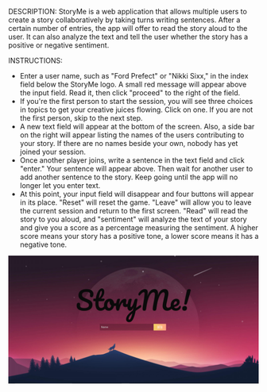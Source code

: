DESCRIPTION: StoryMe is a web application that allows multiple users to create a story collaboratively by taking turns writing sentences. After a certain number of entries, the app will offer to read the story aloud to the user. It can also analyze the text and tell the user whether the story has a positive or negative sentiment.

INSTRUCTIONS:
- Enter a user name, such as "Ford Prefect" or "Nikki Sixx," in the index field below the StoryMe logo. A small red message will appear above the input field. Read it, then click "proceed" to the right of the field.
- If you're the first person to start the session, you will see three choices in topics to get your creative juices flowing. Click on one. If you are not the first person, skip to the next step.
- A new text field will appear at the bottom of the screen. Also, a side bar on the right will appear listing the names of the users contributing to your story. If there are no names beside your own, nobody has yet joined your session.
- Once another player joins, write a sentence in the text field and click "enter." Your sentence will appear above. Then wait for another user to add another sentence to the story. Keep going until the app will no longer let you enter text.
- At this point, your input field will disappear and four buttons will appear in its place. "Reset" will reset the game. "Leave" will allow you to leave the current session and return to the first screen. "Read" will read the story to you aloud, and "sentiment" will analyze the text of your story and give you a score as a percentage measuring the sentiment. A higher score means your story has a positive tone, a lower score means it has a negative tone.

![GitHub Logo](storyme.png)
